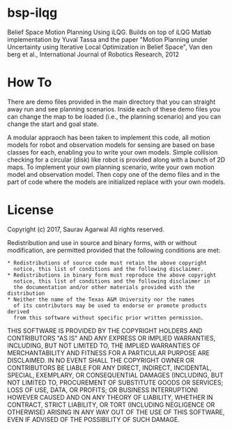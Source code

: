bsp-ilqg
=============

Belief Space Motion Planning Using iLQG. Builds on top of iLQG Matlab implementation by Yuval Tassa and
the paper "Motion Planning under Uncertainty using Iterative Local Optimization in Belief Space", Van den berg et al., 
International Journal of Robotics Research, 2012

How To
=============

There are demo files provided in the main directory that you can straight away run and see planning scenarios.
Inside each of these demo files you can change the map to be loaded (i.e., the planning scenario) and you can change
the start and goal state.

A modular appraoch has been taken to implement this code, all motion models for robot and observation models for
sensing are based on base classes for each, enabling you to write your own models. Simple collision checking for
a circular (disk) like robot is provided along with a bunch of 2D maps. To implement your own planning scenario, write your 
own motion model and observation model. Then copy one of the demo files and in the part of code where the models are initialized 
replace with your own models.

License
=============

Copyright (c) 2017, Saurav Agarwal
All rights reserved.

Redistribution and use in source and binary forms, with or without
modification, are permitted provided that the following conditions are
met:

    * Redistributions of source code must retain the above copyright
      notice, this list of conditions and the following disclaimer.
    * Redistributions in binary form must reproduce the above copyright
      notice, this list of conditions and the following disclaimer in
      the documentation and/or other materials provided with the distribution
    * Neither the name of the Texas A&M University nor the names
      of its contributors may be used to endorse or promote products derived
      from this software without specific prior written permission.

THIS SOFTWARE IS PROVIDED BY THE COPYRIGHT HOLDERS AND CONTRIBUTORS "AS IS"
AND ANY EXPRESS OR IMPLIED WARRANTIES, INCLUDING, BUT NOT LIMITED TO, THE
IMPLIED WARRANTIES OF MERCHANTABILITY AND FITNESS FOR A PARTICULAR PURPOSE
ARE DISCLAIMED. IN NO EVENT SHALL THE COPYRIGHT OWNER OR CONTRIBUTORS BE
LIABLE FOR ANY DIRECT, INDIRECT, INCIDENTAL, SPECIAL, EXEMPLARY, OR
CONSEQUENTIAL DAMAGES (INCLUDING, BUT NOT LIMITED TO, PROCUREMENT OF
SUBSTITUTE GOODS OR SERVICES; LOSS OF USE, DATA, OR PROFITS; OR BUSINESS
INTERRUPTION) HOWEVER CAUSED AND ON ANY THEORY OF LIABILITY, WHETHER IN
CONTRACT, STRICT LIABILITY, OR TORT (INCLUDING NEGLIGENCE OR OTHERWISE)
ARISING IN ANY WAY OUT OF THE USE OF THIS SOFTWARE, EVEN IF ADVISED OF THE
POSSIBILITY OF SUCH DAMAGE.
